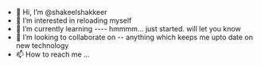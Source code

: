 - 👋 Hi, I’m @shakeelshakkeer
- 👀 I’m interested in reloading myself
- 🌱 I’m currently learning ---- hmmmm... just started. will let you know
- 💞️ I’m looking to collaborate on -- anything which keeps me upto date  on new technology
- 📫 How to reach me ... 

<!---
shakeelshakkeer/shakeelshakkeer is a ✨ special ✨ repository because its `README.md` (this file) appears on your GitHub profile.
You can click the Preview link to take a look at your changes.
--->
